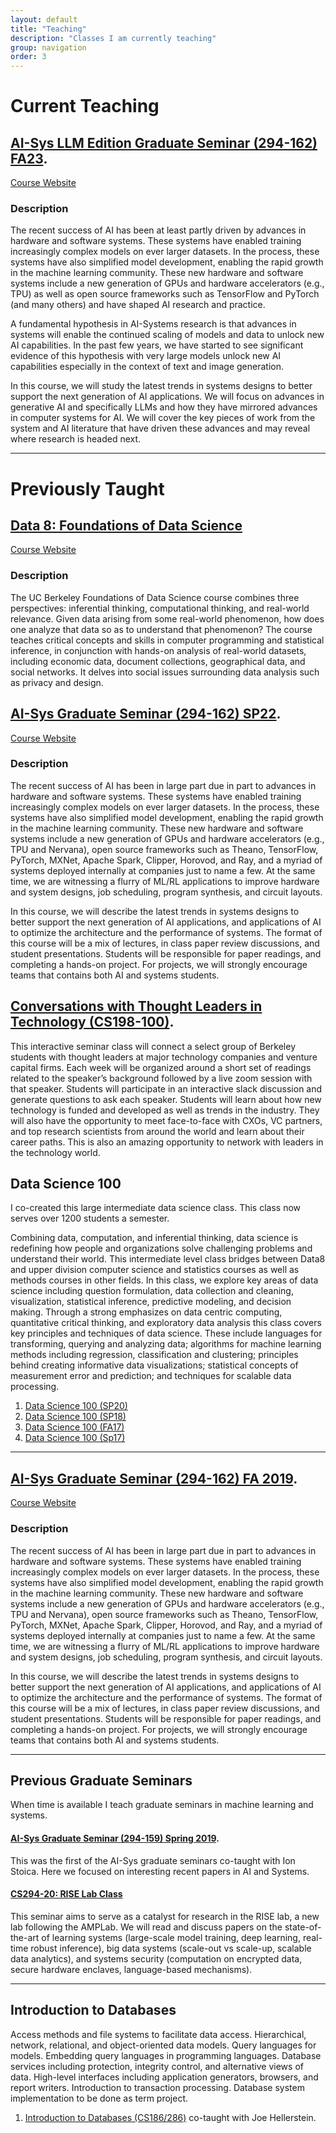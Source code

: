 ```yaml
---
layout: default
title: "Teaching"
description: "Classes I am currently teaching"
group: navigation
order: 3
---
```


# Current Teaching


## [AI-Sys LLM Edition Graduate Seminar (294-162) FA23](https://learning-systems.notion.site/AI-Systems-LLM-Edition-294-162-Fall-2023-661887583bd340fa851e6a8da8e29abb?pvs=4). 

[Course Website](https://learning-systems.notion.site/AI-Systems-LLM-Edition-294-162-Fall-2023-661887583bd340fa851e6a8da8e29abb?pvs=4)

### Description
The recent success of AI has been at least partly driven by advances in hardware and software systems. These systems have enabled training increasingly complex models on ever larger datasets. In the process, these systems have also simplified model development, enabling the rapid growth in the machine learning community. These new hardware and software systems include a new generation of GPUs and hardware accelerators (e.g., TPU) as well as open source frameworks such as TensorFlow and PyTorch (and many others) and have shaped AI research and practice.

A fundamental hypothesis in AI-Systems research is that advances in systems will enable the continued scaling of models and data to unlock new AI capabilities. In the past few years, we have started to see significant evidence of this hypothesis with very large models unlock new AI capabilities especially in the context of text and image generation.  

In this course, we will study the latest trends in systems designs to better support the next generation of AI applications.  We will focus on advances in generative AI and specifically LLMs and how they have mirrored advances in computer systems for AI. We will cover the key pieces of work from the system and AI literature that have driven these advances and may reveal where research is headed next.


---
# Previously Taught

## [Data 8: Foundations of Data Science](https://www.data8.org/sp23/)

[Course Website](https://www.data8.org/sp23/)

### Description

The UC Berkeley Foundations of Data Science course combines three perspectives: inferential thinking, computational thinking, and real-world relevance. Given data arising from some real-world phenomenon, how does one analyze that data so as to understand that phenomenon? The course teaches critical concepts and skills in computer programming and statistical inference, in conjunction with hands-on analysis of real-world datasets, including economic data, document collections, geographical data, and social networks. It delves into social issues surrounding data analysis such as privacy and design.



## [AI-Sys Graduate Seminar (294-162) SP22](https://ucbrise.github.io/cs294-ai-sys-sp22/). 

[Course Website](https://ucbrise.github.io/cs294-ai-sys-sp22/)


### Description

The recent success of AI has been in large part due in part to advances in hardware and software systems. These systems have enabled training increasingly complex models on ever larger datasets. In the process, these systems have also simplified model development, enabling the rapid growth in the machine learning community. These new hardware and software systems include a new generation of GPUs and hardware accelerators (e.g., TPU and Nervana), open source frameworks such as Theano, TensorFlow, PyTorch, MXNet, Apache Spark, Clipper, Horovod, and Ray, and a myriad of systems deployed internally at companies just to name a few. At the same time, we are witnessing a flurry of ML/RL applications to improve hardware and system designs, job scheduling, program synthesis, and circuit layouts.

In this course, we will describe the latest trends in systems designs to better support the next generation of AI applications, and applications of AI to optimize the architecture and the performance of systems. The format of this course will be a mix of lectures, in class paper review discussions, and student presentations. Students will be responsible for paper readings, and completing a hands-on project. For projects, we will strongly encourage teams that contains both AI and systems students.




## [Conversations with Thought Leaders in Technology (CS198-100)](https://ucbrise.github.io/thought-leaders-fa20/). 

This interactive seminar class will connect a select group of Berkeley students with thought leaders at major technology companies and venture capital firms. Each week will be organized around a short set of readings related to the speaker’s background followed by a live zoom session with that speaker. Students will participate in an interactive slack discussion and generate questions to ask each speaker. Students will learn about how new technology is funded and developed as well as trends in the industry. They will also have the opportunity to meet face-to-face with CXOs, VC partners, and top research scientists from around the world and learn about their career paths. This is also an amazing opportunity to network with leaders in the technology world.





## Data Science 100

I co-created this large intermediate data science class. This class now serves over 1200 students a semester.

Combining data, computation, and inferential thinking, data science is redefining how people and organizations solve challenging problems and understand their world. This intermediate level class bridges between Data8 and upper division computer science and statistics courses as well as methods courses in other fields. In this class, we explore key areas of data science including question formulation, data collection and cleaning, visualization, statistical inference, predictive modeling, and decision making.​ Through a strong emphasizes on data centric computing, quantitative critical thinking, and exploratory data analysis this class covers key principles and techniques of data science. These include languages for transforming, querying and analyzing data; algorithms for machine learning methods including regression, classification and clustering; principles behind creating informative data visualizations; statistical concepts of measurement error and prediction; and techniques for scalable data processing.

<!-- 
If you are having issues enrolling please contact <a href="mailto:csconners@cs.berkeley.edu?subject=[DS100 Enrollment]">Cindy Conners</a> who is graciously managing enrollment. -->


1. [Data Science 100 (SP20)](http://www.ds100.org/sp20/)
1. [Data Science 100 (SP18)](http://www.ds100.org/sp18/)
1. [Data Science 100 (FA17)](http://www.ds100.org/fa17/)
1. [Data Science 100 (Sp17)](http://www.ds100.org/sp17/) 


---



## [AI-Sys Graduate Seminar (294-162) FA 2019](https://ucbrise.github.io/cs294-ai-sys-fa19/). 

[Course Website](https://ucbrise.github.io/cs294-ai-sys-fa19/)


### Description

The recent success of AI has been in large part due in part to advances in hardware and software systems. These systems have enabled training increasingly complex models on ever larger datasets. In the process, these systems have also simplified model development, enabling the rapid growth in the machine learning community. These new hardware and software systems include a new generation of GPUs and hardware accelerators (e.g., TPU and Nervana), open source frameworks such as Theano, TensorFlow, PyTorch, MXNet, Apache Spark, Clipper, Horovod, and Ray, and a myriad of systems deployed internally at companies just to name a few. At the same time, we are witnessing a flurry of ML/RL applications to improve hardware and system designs, job scheduling, program synthesis, and circuit layouts.

In this course, we will describe the latest trends in systems designs to better support the next generation of AI applications, and applications of AI to optimize the architecture and the performance of systems. The format of this course will be a mix of lectures, in class paper review discussions, and student presentations. Students will be responsible for paper readings, and completing a hands-on project. For projects, we will strongly encourage teams that contains both AI and systems students.


---

## Previous Graduate Seminars

When time is available I teach graduate seminars in machine learning and systems.  

#### [AI-Sys Graduate Seminar (294-159) Spring 2019](https://ucbrise.github.io/cs294-ai-sys-sp19/). 

This was the first of the AI-Sys graduate seminars co-taught with Ion Stoica.  Here we focused on interesting recent papers in AI and Systems. 


####  [CS294-20: RISE Lab Class](https://ucbrise.github.io/cs294-rise-fa16) 

This seminar aims to serve as a catalyst for research in the RISE lab, a new lab following the AMPLab. We will read and discuss papers on the state-of-the-art of learning systems (large-scale model training, deep learning, real-time robust inference), big data systems (scale-out vs scale-up, scalable data analytics), and systems security (computation on encrypted data, secure hardware enclaves, language-based mechanisms). 


---



## Introduction to Databases

Access methods and file systems to facilitate data access. Hierarchical, network, relational, and object-oriented data models. Query languages for models. Embedding query languages in programming languages. Database services including protection, integrity control, and alternative views of data. High-level interfaces including application generators, browsers, and report writers. Introduction to transaction processing. Database system implementation to be done as term project.

1. <a href="https://sites.google.com/site/cs186spring2016/">Introduction to Databases (CS186/286)</a> co-taught with Joe Hellerstein.

